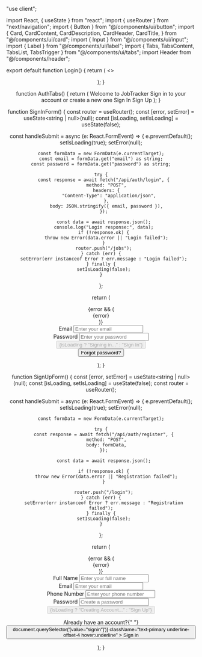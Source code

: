 "use client";

import React, { useState } from "react";
import { useRouter } from "next/navigation";
import { Button } from "@/components/ui/button";
import {
Card,
CardContent,
CardDescription,
CardHeader,
CardTitle,
} from "@/components/ui/card";
import { Input } from "@/components/ui/input";
import { Label } from "@/components/ui/label";
import { Tabs, TabsContent, TabsList, TabsTrigger } from "@/components/ui/tabs";
import Header from "@/components/header";

export default function Login() {
return (
<>
<Header />
<section className="py-20 px-4">
<div className="container mx-auto max-w-md">
<AuthTabs />
</div>
</section>
</>
);
}

function AuthTabs() {
return (
<Card>
<CardHeader>
<CardTitle className="text-center">Welcome to JobTracker</CardTitle>
<CardDescription className="text-center">
Sign in to your account or create a new one
</CardDescription>
</CardHeader>
<CardContent>
<Tabs defaultValue="signin" className="w-full">
<TabsList className="grid w-full grid-cols-2">
<TabsTrigger value="signin">Sign In</TabsTrigger>
<TabsTrigger value="signup">Sign Up</TabsTrigger>
</TabsList>
<TabsContent value="signin">
<SignInForm />
</TabsContent>
<TabsContent value="signup">
<SignUpForm />
</TabsContent>
</Tabs>
</CardContent>
</Card>
);
}

function SignInForm() {
const router = useRouter();
const [error, setError] = useState<string | null>(null);
const [isLoading, setIsLoading] = useState(false);

const handleSubmit = async (e: React.FormEvent<HTMLFormElement>) => {
e.preventDefault();
setIsLoading(true);
setError(null);

    const formData = new FormData(e.currentTarget);
    const email = formData.get("email") as string;
    const password = formData.get("password") as string;

    try {
      const response = await fetch("/api/auth/login", {
        method: "POST",
        headers: {
          "Content-Type": "application/json",
        },
        body: JSON.stringify({ email, password }),
      });

      const data = await response.json();
      console.log("Login response:", data);
      if (!response.ok) {
        throw new Error(data.error || "Login failed");
      }
      router.push("/jobs");
    } catch (err) {
      setError(err instanceof Error ? err.message : "Login failed");
    } finally {
      setIsLoading(false);
    }

};

return (
<form className="space-y-4" onSubmit={handleSubmit}>
{error && (
<div
          className="bg-red-100 border border-red-400 text-red-700 px-4 py-3 rounded relative"
          role="alert"
        >
<span className="block sm:inline">{error}</span>
</div>
)}
<div className="space-y-2">
<Label htmlFor="email">Email</Label>
<Input
          id="email"
          name="email"
          type="email"
          placeholder="Enter your email"
          required
        />
</div>
<div className="space-y-2">
<Label htmlFor="password">Password</Label>
<Input
          id="password"
          name="password"
          type="password"
          placeholder="Enter your password"
          required
        />
</div>
<Button type="submit" className="w-full" disabled={isLoading}>
{isLoading ? "Signing in..." : "Sign In"}
</Button>
<div className="text-center">
<Button variant="link" className="text-sm">
Forgot password?
</Button>
</div>
</form>
);
}

function SignUpForm() {
const [error, setError] = useState<string | null>(null);
const [isLoading, setIsLoading] = useState(false);
const router = useRouter();

const handleSubmit = async (e: React.FormEvent<HTMLFormElement>) => {
e.preventDefault();
setIsLoading(true);
setError(null);

    const formData = new FormData(e.currentTarget);

    try {
      const response = await fetch("/api/auth/register", {
        method: "POST",
        body: formData,
      });

      const data = await response.json();

      if (!response.ok) {
        throw new Error(data.error || "Registration failed");
      }

      router.push("/login");
    } catch (err) {
      setError(err instanceof Error ? err.message : "Registration failed");
    } finally {
      setIsLoading(false);
    }

};

return (
<form className="space-y-4" onSubmit={handleSubmit}>
{error && (
<div
          className="bg-red-100 border border-red-400 text-red-700 px-4 py-3 rounded relative"
          role="alert"
        >
<span className="block sm:inline">{error}</span>
</div>
)}
<div className="space-y-2">
<Label htmlFor="name">Full Name</Label>
<Input
          id="name"
          name="name"
          type="text"
          placeholder="Enter your full name"
          required
        />
</div>
<div className="space-y-2">
<Label htmlFor="email">Email</Label>
<Input
          id="email"
          name="email"
          type="email"
          placeholder="Enter your email"
          required
        />
</div>
<div className="space-y-2">
<Label htmlFor="phoneNumber">Phone Number</Label>
<Input
          id="phoneNumber"
          name="phoneNumber"
          type="tel"
          placeholder="Enter your phone number"
          required
        />
</div>
<div className="space-y-2">
<Label htmlFor="password">Password</Label>
<Input
          id="password"
          name="password"
          type="password"
          placeholder="Create a password"
          minLength={8}
          required
        />
</div>
<Button type="submit" className="w-full" disabled={isLoading}>
{isLoading ? "Creating Account..." : "Sign Up"}
</Button>
<p className="text-sm text-center text-muted-foreground">
Already have an account?{" "}
<button
type="button"
onClick={() => document.querySelector('[value="signin"]')}
className="text-primary underline-offset-4 hover:underline" >
Sign in
</button>
</p>
</form>
);
}
